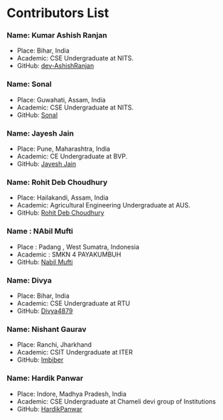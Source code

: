 # Contributors List

### Name: Kumar Ashish Ranjan

- Place: Bihar, India
- Academic: CSE Undergraduate at NITS.
- GitHub: [dev-AshishRanjan](https://github.com/dev-AshishRanjan)

### Name: Sonal

- Place: Guwahati, Assam, India
- Academic: CSE Undergraduate at NITS.
- GitHub: [Sonal](https://github.com/Sonal144)

### Name: Jayesh Jain

- Place: Pune, Maharashtra, India
- Academic: CE Undergraduate at BVP.
- GitHub: [Jayesh Jain](https://github.com/Jayesh-JainX)

### Name: Rohit Deb Choudhury

- Place: Hailakandi, Assam, India
- Academic: Agricultural Engineering Undergraduate at AUS.
- GitHub: [Rohit Deb Choudhury](https://github.com/rohitdchoudhury1)

### Name : NAbil Mufti

- Place : Padang , West Sumatra, Indonesia
- Academic : SMKN 4 PAYAKUMBUH
- GitHub: [Nabil Mufti](https://github.com/ca-kraa)

### Name: Divya

- Place: Bihar, India
- Academic: CSE Undergraduate at RTU
- GitHub: [Divya4879](https://github.com/Divya4879)

### Name: Nishant Gaurav

- Place: Ranchi, Jharkhand
- Academic: CSIT Undergraduate at ITER
- GitHub: [Imbiber](https://github.com/Imbiber)

### Name: Hardik Panwar

- Place: Indore, Madhya Pradesh, India
- Academic: CSE Undergraduate at Chameli devi group of Institutions
- GitHub: [HardikPanwar](https://github.com/HardikPanwar)
